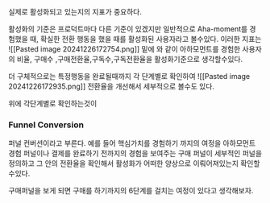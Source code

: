 
실제로 활성화되고 있는지의 지표가 중요하다.

활성화의 기준은 프로덕트마다 다른 기준이 있겠지만
일반적으로 Aha-moment를 경험했을 때, 확실한 전환 행동을 했을 때를 활성화된 사용자라고 볼수있다.
이러한 지표는
![[Pasted image 20241226172754.png]]
밑에 와 같이 아하모먼트를 경험한 사용자의 비율, 구매수 ,구매전환율,구독수,구독전환율을 활성화기준으로 생각할수있다.


더 구체적으로는 특정행동을 완료될때까지 각 단계별로 확인하여 
![[Pasted image 20241226172935.png]]
전환율을 개선해서 세부적으로 볼수도 있다. 

위에 각단계별로 확인하는것이
### Funnel Conversion
퍼널 컨버션이라고 부른다. 
예를 들어 핵심가치를 경험하기 까지의 여정을 아하모먼트 경험 퍼널이나
결제를 완료하기 전까지의 경험을 보여주는 구매 퍼널이 세부적인 퍼널을 정의하고 
그 안의 전환율을 확인해서 활성화가 어떠한 양상으로 이뤄어져있는지 확인할수있다.

구매퍼널을 보게 되면 구매를 하기까지의 6단계를 걸치는 여정이 있다고 생각해보자.
